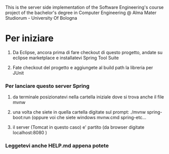 This is the server side implementation of the Software Engineering's course project of the bachelor's degree in Computer Engineering @ Alma Mater Studiorum - University Of Bologna

# Per iniziare

1. Da Eclipse, ancora prima di fare checkout di questo progetto, andate su eclipse marketplace
e installatevi Spring Tool Suite

2. Fate checkout del progetto e aggiungete  al build path la libreria per JUnit

### Per lanciare questo server Spring
1. da terminale posizionatevi nella cartella iniziale dove si trova anche il file mvnw

2. una volta che siete in quella cartella digitate sul prompt: ./mvnw spring-boot:run (oppure voi che siete
windows mvnw.cmd spring-etc... 

3. il server (Tomcat in questo caso) e' partito (da browser digitate localhost:8080 )

### Leggetevi anche HELP.md appena potete
